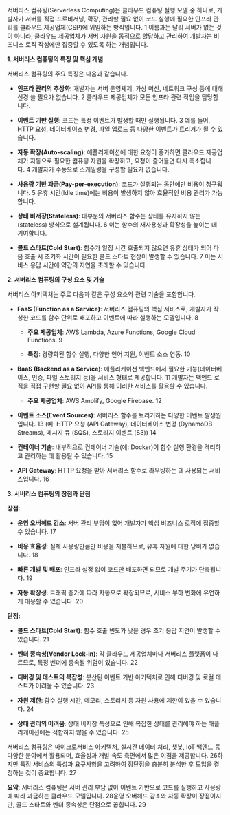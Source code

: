 서버리스 컴퓨팅(Serverless Computing)은 클라우드 컴퓨팅 실행 모델 중 하나로, 개발자가 서버를 직접 프로비저닝, 확장, 관리할 필요 없이 코드 실행에 필요한 인프라 관리를 클라우드 제공업체(CSP)에 위임하는 방식입니다. 1 이름과는 달리 서버가 없는 것이 아니라, 클라우드 제공업체가 서버 자원을 동적으로 할당하고 관리하여 개발자는 비즈니스 로직 작성에만 집중할 수 있도록 하는 개념입니다.

**1. 서버리스 컴퓨팅의 특징 및 핵심 개념**

서버리스 컴퓨팅의 주요 특징은 다음과 같습니다.

- **인프라 관리의 추상화**: 개발자는 서버 운영체제, 가상 머신, 네트워크 구성 등에 대해 신경 쓸 필요가 없습니다. 2 클라우드 제공업체가 모든 인프라 관련 작업을 담당합니다.
    
- **이벤트 기반 실행**: 코드는 특정 이벤트가 발생할 때만 실행됩니다. 3 예를 들어, HTTP 요청, 데이터베이스 변경, 파일 업로드 등 다양한 이벤트가 트리거가 될 수 있습니다.
    
- **자동 확장(Auto-scaling)**: 애플리케이션에 대한 요청이 증가하면 클라우드 제공업체가 자동으로 필요한 컴퓨팅 자원을 확장하고, 요청이 줄어들면 다시 축소합니다. 4 개발자가 수동으로 스케일링을 구성할 필요가 없습니다.
    
- **사용량 기반 과금(Pay-per-execution)**: 코드가 실행되는 동안에만 비용이 청구됩니다. 5 유휴 시간(Idle time)에는 비용이 발생하지 않아 효율적인 비용 관리가 가능합니다.
    
- **상태 비저장(Stateless)**: 대부분의 서버리스 함수는 상태를 유지하지 않는(stateless) 방식으로 설계됩니다. 6 이는 함수의 재사용성과 확장성을 높이는 데 기여합니다.
    
- **콜드 스타트(Cold Start)**: 함수가 일정 시간 호출되지 않으면 유휴 상태가 되어 다음 호출 시 초기화 시간이 필요한 콜드 스타트 현상이 발생할 수 있습니다. 7 이는 서비스 응답 시간에 약간의 지연을 초래할 수 있습니다.
    

**2. 서버리스 컴퓨팅의 구성 요소 및 기술**

서버리스 아키텍처는 주로 다음과 같은 구성 요소와 관련 기술을 포함합니다.

- **FaaS (Function as a Service)**: 서버리스 컴퓨팅의 핵심 서비스로, 개발자가 작성한 코드를 함수 단위로 배포하고 이벤트에 따라 실행하는 모델입니다. 8
    
    - **주요 제공업체**: AWS Lambda, Azure Functions, Google Cloud Functions. 9
        
    - **특징**: 경량화된 함수 실행, 다양한 언어 지원, 이벤트 소스 연동. 10
        
- **BaaS (Backend as a Service)**: 애플리케이션 백엔드에서 필요한 기능(데이터베이스, 인증, 파일 스토리지 등)을 서비스 형태로 제공합니다. 11 개발자는 백엔드 로직을 직접 구현할 필요 없이 API를 통해 이러한 서비스를 활용할 수 있습니다.
    
    - **주요 제공업체**: AWS Amplify, Google Firebase. 12
        
- **이벤트 소스(Event Sources)**: 서버리스 함수를 트리거하는 다양한 이벤트 발생원입니다. 13 (예: HTTP 요청 (API Gateway), 데이터베이스 변경 (DynamoDB Streams), 메시지 큐 (SQS), 스토리지 이벤트 (S3)) 14
    
- **컨테이너 기술**: 내부적으로 컨테이너 기술(예: Docker)이 함수 실행 환경을 격리하고 관리하는 데 활용될 수 있습니다. 15
    
- **API Gateway**: HTTP 요청을 받아 서버리스 함수로 라우팅하는 데 사용되는 서비스입니다. 16
    

**3. 서버리스 컴퓨팅의 장점과 단점**

**장점:**

- **운영 오버헤드 감소**: 서버 관리 부담이 없어 개발자가 핵심 비즈니스 로직에 집중할 수 있습니다. 17
    
- **비용 효율성**: 실제 사용량만큼만 비용을 지불하므로, 유휴 자원에 대한 낭비가 없습니다. 18
    
- **빠른 개발 및 배포**: 인프라 설정 없이 코드만 배포하면 되므로 개발 주기가 단축됩니다. 19
    
- **자동 확장성**: 트래픽 증가에 따라 자동으로 확장되므로, 서비스 부하 변화에 유연하게 대응할 수 있습니다. 20
    

**단점:**

- **콜드 스타트(Cold Start)**: 함수 호출 빈도가 낮을 경우 초기 응답 지연이 발생할 수 있습니다. 21
    
- **벤더 종속성(Vendor Lock-in)**: 각 클라우드 제공업체마다 서버리스 플랫폼이 다르므로, 특정 벤더에 종속될 위험이 있습니다. 22
    
- **디버깅 및 테스트의 복잡성**: 분산된 이벤트 기반 아키텍처로 인해 디버깅 및 로컬 테스트가 어려울 수 있습니다. 23
    
- **자원 제한**: 함수 실행 시간, 메모리, 스토리지 등 자원 사용에 제한이 있을 수 있습니다. 24
    
- **상태 관리의 어려움**: 상태 비저장 특성으로 인해 복잡한 상태를 관리해야 하는 애플리케이션에는 적합하지 않을 수 있습니다. 25
    

서버리스 컴퓨팅은 마이크로서비스 아키텍처, 실시간 데이터 처리, 챗봇, IoT 백엔드 등 다양한 분야에서 활용되며, 효율성과 개발 속도 측면에서 많은 이점을 제공합니다. 26하지만 특정 서비스의 특성과 요구사항을 고려하여 장단점을 충분히 분석한 후 도입을 결정하는 것이 중요합니다. 27

**요약**: 서버리스 컴퓨팅은 서버 관리 부담 없이 이벤트 기반으로 코드를 실행하고 사용량에 따라 과금하는 클라우드 모델입니다. 28운영 오버헤드 감소와 자동 확장이 장점이지만, 콜드 스타트와 벤더 종속성은 단점으로 꼽힙니다. 29